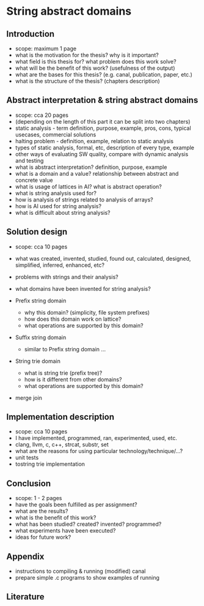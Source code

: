 # String abstract domains

## Introduction

* scope: maximum 1 page
* what is the motivation for the thesis? why is it important?
* what field is this thesis for? what problem does this work solve?
* what will be the benefit of this work? (usefulness of the output)
* what are the bases for this thesis? (e.g. canal, publication, paper,
  etc.)
* what is the structure of the thesis? (chapters description)

## Abstract interpretation & string abstract domains

* scope: cca 20 pages
* (depending on the length of this part it can be split into two chapters)
* static analysis - term definition, purpose, example, pros, cons,
  typical usecases, commercial solutions
* halting problem - definition, example, relation to static analysis
* types of static analysis, formal, etc, description of every type, example
* other ways of evaluating SW quality, compare with dynamic analysis
  and testing
* what is abstract interpretation? definition, purpose, example
* what is a domain and a value? relationship between abstract and concrete
  value
* what is usage of lattices in AI? what is abstract operation?
* what is string analysis used for?
* how is analysis of strings related to analysis of arrays?
* how is AI used for string analysis?
* what is difficult about string analysis?

## Solution design

* scope: cca 10 pages
* what was created, invented, studied, found out, calculated, designed,
  simplified, inferred, enhanced, etc?
* problems with strings and their analysis?
* what domains have been invented for string analysis?
* Prefix string domain

    * why this domain? (simplicity, file system prefixes)
    * how does this domain work on lattice?
    * what operations are supported by this domain?

* Suffix string domain

    * similar to Prefix string domain ...

* String trie domain

    * what is string trie (prefix tree)?
    * how is it different from other domains?
    * what operations are supported by this domain?

* merge join

## Implementation description

* scope: cca 10 pages
* I have implemented, programmed, ran, experimented, used, etc.
* clang, llvm, c, c++, strcat, substr, set
* what are the reasons for using particular technology/technique/...?
* unit tests
* tostring trie implementation

## Conclusion

* scope: 1 - 2 pages
* have the goals been fulfilled as per assignment?
* what are the results?
* what is the benefit of this work?
* what has been studied? created? invented? programmed?
* what experiments have been executed?
* ideas for future work?

## Appendix

* instructions to compiling & running (modified) canal
* prepare simple .c programs to show examples of running

## Literature


